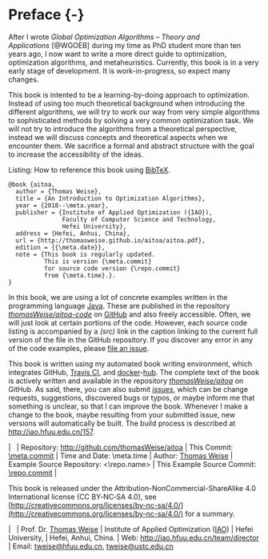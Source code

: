 # Preface {-}

After I wrote *Global Optimization Algorithms &ndash; Theory and Applications*&nbsp;[@WGOEB] during my time as PhD student more than ten years ago, I now want to write a more direct guide to optimization, optimization algorithms, and metaheuristics.
Currently, this book is in a very early stage of development.
It is work-in-progress, so expect many changes.

This book is intented to be a learning-by-doing approach to optimization.
Instead of using too much theoretical background when introducing the different algorithms, we will try to work our way from very simple algorithms to sophisticated methods by solving a very common optimization task.
We will not try to introduce the algorithms from a theoretical perspective, instead we will discuss concepts and theoretical aspects when we encounter them.
We sacrifice a formal and abstract structure with the goal to increase the accessibility of the ideas.


Listing: How to reference this book using [BibTeX](http://en.wikipedia.org/wiki/BibTeX).

```{.bibtex}
@book {aitoa,
  author = {Thomas Weise},
  title = {An Introduction to Optimization Algorithms},
  year = {2018--\meta.year},
  publisher = {Institute of Applied Optimization ({IAO}),
               Faculty of Computer Science and Technology,
               Hefei University},
  address = {Hefei, Anhui, China},
  url = {http://thomasweise.github.io/aitoa/aitoa.pdf},
  edition = {{\meta.date}},
  note = {This book is regularly updated.
          This is version {\meta.commit}
          for source code version {\repo.commit}
          from {\meta.time}.}.
}
```

In this book, we are using a lot of concrete examples written in the programming language [Java](http://en.wikipedia.org/wiki/Java_(programming_language)).
These are published in the repository *[thomasWeise/aitoa-code](\repo.name)* on [GitHub](http://www.github.com) and also freely accessible.
Often, we will just look at certain portions of the code.
However, each source code listing is accompanied by a *(src)* link in the caption linking to the current full version of the file in the GitHub repository.
If you discover any error in any of the code examples, please [file an issue](http://github.com/\repo.name/issues).

This book is written using my automated book writing environment, which integrates GitHub, [Travis CI](http://www.travis-ci.org), and [docker](http://www.docker.com)-[hub](http://hub.docker.com).
The complete text of the book is actively written and available in the repository *[thomasWeise/aitoa](http://github.com/thomasWeise/aitoa)* on GitHub.
As said, there, you can also submit *[issues](http://github.com/thomasWeise/aitoa/issues)*, which can be change requests, suggestions, discovered bugs or typos, or maybe inform me that something is unclear, so that I can improve the book.
Whenever I make a change to the book, maybe resulting from your submitted issue, new versions will automatically be built.
The build process is described at <http://iao.hfuu.edu.cn/157>.


| &nbsp;
| Repository: <http://github.com/thomasWeise/aitoa>
| This Commit: [\meta.commit](http://github.com/thomasWeise/aitoa/commit/\meta.commit)
| Time and Date: \meta.time
| Author: [Thomas Weise](http://iao.hfuu.edu.cn/team/director)
| Example Source Repository: <\repo.name>
| This Example Source Commit: [\repo.commit](\repo.name/commit/\repo.commit)
| &nbsp;


This book is released under the Attribution-NonCommercial-ShareAlike 4.0 International license (CC&nbsp;BY&#8209;NC&#8209;SA&nbsp;4.0), see [http://creativecommons.org/licenses/by-nc-sa/4.0/](http://creativecommons.org/licenses/by-nc-sa/4.0/) for a summary.


| &nbsp;
| Prof. Dr. [Thomas Weise](http://iao.hfuu.edu.cn/team/director)
| Institute of Applied Optimization ([IAO](http://iao.hfuu.edu.cn))
| Hefei University,
| Hefei, Anhui, China.
| Web: <http://iao.hfuu.edu.cn/team/director>
| Email: <tweise@hfuu.edu.cn>, <tweise@ustc.edu.cn>

